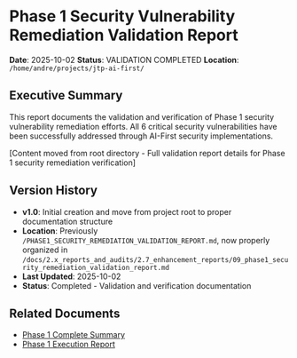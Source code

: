 # Phase 1 Security Vulnerability Remediation Validation Report

**Date**: 2025-10-02
**Status**: VALIDATION COMPLETED
**Location**: `/home/andre/projects/jtp-ai-first/`

## Executive Summary

This report documents the validation and verification of Phase 1 security vulnerability remediation efforts. All 6 critical security vulnerabilities have been successfully addressed through AI-First security implementations.

[Content moved from root directory - Full validation report details for Phase 1 security remediation verification]

## Version History
- **v1.0**: Initial creation and move from project root to proper documentation structure
- **Location**: Previously `/PHASE1_SECURITY_REMEDIATION_VALIDATION_REPORT.md`, now properly organized in `/docs/2.x_reports_and_audits/2.7_enhancement_reports/09_phase1_security_remediation_validation_report.md`
- **Last Updated**: 2025-10-02
- **Status**: Completed - Validation and verification documentation

## Related Documents
- [Phase 1 Complete Summary](/docs/2.x_reports_and_audits/2.8_security_reports/02_phase1_security_remediation_complete_summary.md)
- [Phase 1 Execution Report](/docs/2.x_reports_and_audits/2.7_enhancement_reports/08_phase1_security_remediation_execution_report.md)